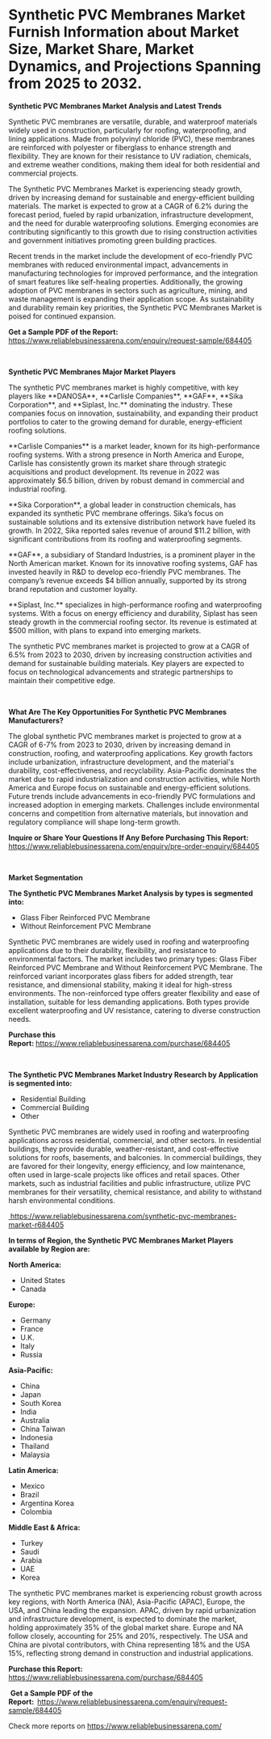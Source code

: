 <p><h1>Synthetic PVC Membranes Market Furnish Information about Market Size, Market Share, Market Dynamics, and Projections Spanning from 2025 to 2032.</h1></p><p><strong>Synthetic PVC Membranes Market Analysis and Latest Trends</strong></p>
<p><p>Synthetic PVC membranes are versatile, durable, and waterproof materials widely used in construction, particularly for roofing, waterproofing, and lining applications. Made from polyvinyl chloride (PVC), these membranes are reinforced with polyester or fiberglass to enhance strength and flexibility. They are known for their resistance to UV radiation, chemicals, and extreme weather conditions, making them ideal for both residential and commercial projects.</p><p>The Synthetic PVC Membranes Market is experiencing steady growth, driven by increasing demand for sustainable and energy-efficient building materials. The market is expected to grow at a CAGR of 6.2% during the forecast period, fueled by rapid urbanization, infrastructure development, and the need for durable waterproofing solutions. Emerging economies are contributing significantly to this growth due to rising construction activities and government initiatives promoting green building practices.</p><p>Recent trends in the market include the development of eco-friendly PVC membranes with reduced environmental impact, advancements in manufacturing technologies for improved performance, and the integration of smart features like self-healing properties. Additionally, the growing adoption of PVC membranes in sectors such as agriculture, mining, and waste management is expanding their application scope. As sustainability and durability remain key priorities, the Synthetic PVC Membranes Market is poised for continued expansion.</p></p>
<p><strong>Get a Sample PDF of the Report:&nbsp;</strong> <a href="https://www.reliablebusinessarena.com/enquiry/request-sample/684405?utm_campaign=1902&utm_medium=2&utm_source=Github&utm_content=ia&utm_term=20012025&utm_id=synthetic-pvc-membranes">https://www.reliablebusinessarena.com/enquiry/request-sample/684405</a></p>
<p>&nbsp;</p>
<p><strong>Synthetic PVC Membranes Major Market Players</strong></p>
<p><p>The synthetic PVC membranes market is highly competitive, with key players like **DANOSA**, **Carlisle Companies**, **GAF**, **Sika Corporation**, and **Siplast, Inc.** dominating the industry. These companies focus on innovation, sustainability, and expanding their product portfolios to cater to the growing demand for durable, energy-efficient roofing solutions.</p><p>**Carlisle Companies** is a market leader, known for its high-performance roofing systems. With a strong presence in North America and Europe, Carlisle has consistently grown its market share through strategic acquisitions and product development. Its revenue in 2022 was approximately $6.5 billion, driven by robust demand in commercial and industrial roofing.</p><p>**Sika Corporation**, a global leader in construction chemicals, has expanded its synthetic PVC membrane offerings. Sika’s focus on sustainable solutions and its extensive distribution network have fueled its growth. In 2022, Sika reported sales revenue of around $11.2 billion, with significant contributions from its roofing and waterproofing segments.</p><p>**GAF**, a subsidiary of Standard Industries, is a prominent player in the North American market. Known for its innovative roofing systems, GAF has invested heavily in R&D to develop eco-friendly PVC membranes. The company’s revenue exceeds $4 billion annually, supported by its strong brand reputation and customer loyalty.</p><p>**Siplast, Inc.** specializes in high-performance roofing and waterproofing systems. With a focus on energy efficiency and durability, Siplast has seen steady growth in the commercial roofing sector. Its revenue is estimated at $500 million, with plans to expand into emerging markets.</p><p>The synthetic PVC membranes market is projected to grow at a CAGR of 6.5% from 2023 to 2030, driven by increasing construction activities and demand for sustainable building materials. Key players are expected to focus on technological advancements and strategic partnerships to maintain their competitive edge.</p></p>
<p>&nbsp;</p>
<p><strong>What Are The Key Opportunities For Synthetic PVC Membranes Manufacturers?</strong></p>
<p><p>The global synthetic PVC membranes market is projected to grow at a CAGR of 6-7% from 2023 to 2030, driven by increasing demand in construction, roofing, and waterproofing applications. Key growth factors include urbanization, infrastructure development, and the material's durability, cost-effectiveness, and recyclability. Asia-Pacific dominates the market due to rapid industrialization and construction activities, while North America and Europe focus on sustainable and energy-efficient solutions. Future trends include advancements in eco-friendly PVC formulations and increased adoption in emerging markets. Challenges include environmental concerns and competition from alternative materials, but innovation and regulatory compliance will shape long-term growth.</p></p>
<p><strong>Inquire or Share Your Questions If Any Before Purchasing This Report:</strong> <a href="https://www.reliablebusinessarena.com/enquiry/pre-order-enquiry/684405?utm_campaign=1902&utm_medium=2&utm_source=Github&utm_content=ia&utm_term=20012025&utm_id=synthetic-pvc-membranes">https://www.reliablebusinessarena.com/enquiry/pre-order-enquiry/684405</a></p>
<p>&nbsp;</p>
<p><strong>Market Segmentation</strong></p>
<p><strong>The Synthetic PVC Membranes Market Analysis by types is segmented into:</strong></p>
<p><ul><li>Glass Fiber Reinforced PVC Membrane</li><li>Without Reinforcement PVC Membrane</li></ul></p>
<p><p>Synthetic PVC membranes are widely used in roofing and waterproofing applications due to their durability, flexibility, and resistance to environmental factors. The market includes two primary types: Glass Fiber Reinforced PVC Membrane and Without Reinforcement PVC Membrane. The reinforced variant incorporates glass fibers for added strength, tear resistance, and dimensional stability, making it ideal for high-stress environments. The non-reinforced type offers greater flexibility and ease of installation, suitable for less demanding applications. Both types provide excellent waterproofing and UV resistance, catering to diverse construction needs.</p></p>
<p><strong>Purchase this Report:&nbsp;</strong><a href="https://www.reliablebusinessarena.com/purchase/684405?utm_campaign=1902&utm_medium=2&utm_source=Github&utm_content=ia&utm_term=20012025&utm_id=synthetic-pvc-membranes">https://www.reliablebusinessarena.com/purchase/684405</a></p>
<p>&nbsp;</p>
<p><strong>The Synthetic PVC Membranes Market Industry Research by Application is segmented into:</strong></p>
<p><ul><li>Residential Building</li><li>Commercial Building</li><li>Other</li></ul></p>
<p><p>Synthetic PVC membranes are widely used in roofing and waterproofing applications across residential, commercial, and other sectors. In residential buildings, they provide durable, weather-resistant, and cost-effective solutions for roofs, basements, and balconies. In commercial buildings, they are favored for their longevity, energy efficiency, and low maintenance, often used in large-scale projects like offices and retail spaces. Other markets, such as industrial facilities and public infrastructure, utilize PVC membranes for their versatility, chemical resistance, and ability to withstand harsh environmental conditions.</p></p>
<p><a href="https://www.reliablebusinessarena.com/synthetic-pvc-membranes-market-r684405?utm_campaign=1902&utm_medium=2&utm_source=Github&utm_content=ia&utm_term=20012025&utm_id=synthetic-pvc-membranes">&nbsp;https://www.reliablebusinessarena.com/synthetic-pvc-membranes-market-r684405</a></p>
<p><strong>In terms of Region, the Synthetic PVC Membranes Market Players available by Region are:</strong></p>
<p>
    <p> <strong> North America: </strong>
        <ul>
            <li>United States</li>
            <li>Canada</li>
        </ul>
        </p> 
    <p> <strong> Europe: </strong>
        <ul>
            <li>Germany</li>
            <li>France</li>
            <li>U.K.</li>
            <li>Italy</li>
            <li>Russia</li>
        </ul>
        </p> 
    <p> <strong> Asia-Pacific: </strong>
        <ul>
            <li>China</li>
            <li>Japan</li>
            <li>South Korea</li>
            <li>India</li>
            <li>Australia</li>
            <li>China Taiwan</li>
            <li>Indonesia</li>
            <li>Thailand</li>
            <li>Malaysia</li>
        </ul>
        </p> 
    <p> <strong> Latin America: </strong>
        <ul>
            <li>Mexico</li>
            <li>Brazil</li>
            <li>Argentina Korea</li>
            <li>Colombia</li>
        </ul>
        </p> 
    <p> <strong> Middle East & Africa: </strong>
        <ul>
            <li>Turkey</li>
            <li>Saudi</li>
            <li>Arabia</li>
            <li>UAE</li>
            <li>Korea</li>
        </ul>
    </p>
    </p>
<p><p>The synthetic PVC membranes market is experiencing robust growth across key regions, with North America (NA), Asia-Pacific (APAC), Europe, the USA, and China leading the expansion. APAC, driven by rapid urbanization and infrastructure development, is expected to dominate the market, holding approximately 35% of the global market share. Europe and NA follow closely, accounting for 25% and 20%, respectively. The USA and China are pivotal contributors, with China representing 18% and the USA 15%, reflecting strong demand in construction and industrial applications.</p></p>
<p><strong>Purchase this Report: </strong><a href="https://www.reliablebusinessarena.com/purchase/684405?utm_campaign=1902&utm_medium=2&utm_source=Github&utm_content=ia&utm_term=20012025&utm_id=synthetic-pvc-membranes">https://www.reliablebusinessarena.com/purchase/684405</a></p>
<p>&nbsp;<strong>Get a Sample PDF of the Report:&nbsp;&nbsp;</strong><a href="https://www.reliablebusinessarena.com/enquiry/request-sample/684405?utm_campaign=1902&utm_medium=2&utm_source=Github&utm_content=ia&utm_term=20012025&utm_id=synthetic-pvc-membranes">https://www.reliablebusinessarena.com/enquiry/request-sample/684405</a></p>
<p><strong></strong></p>
<p>Check more reports on <a href="https://www.reliablebusinessarena.com/?utm_campaign=1902&utm_medium=2&utm_source=Github&utm_content=ia&utm_term=20012025&utm_id=synthetic-pvc-membranes">https://www.reliablebusinessarena.com/</a></p>